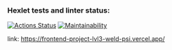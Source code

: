 ### Hexlet tests and linter status:
[![Actions Status](https://github.com/dosh322/frontend-project-lvl3/workflows/hexlet-check/badge.svg)](https://github.com/dosh322/frontend-project-lvl3/actions)
[![Maintainability](https://api.codeclimate.com/v1/badges/cb13918e4b0f49f53a9e/maintainability)](https://codeclimate.com/github/dosh322/frontend-project-lvl3/maintainability)

link: https://frontend-project-lvl3-weld-psi.vercel.app/
